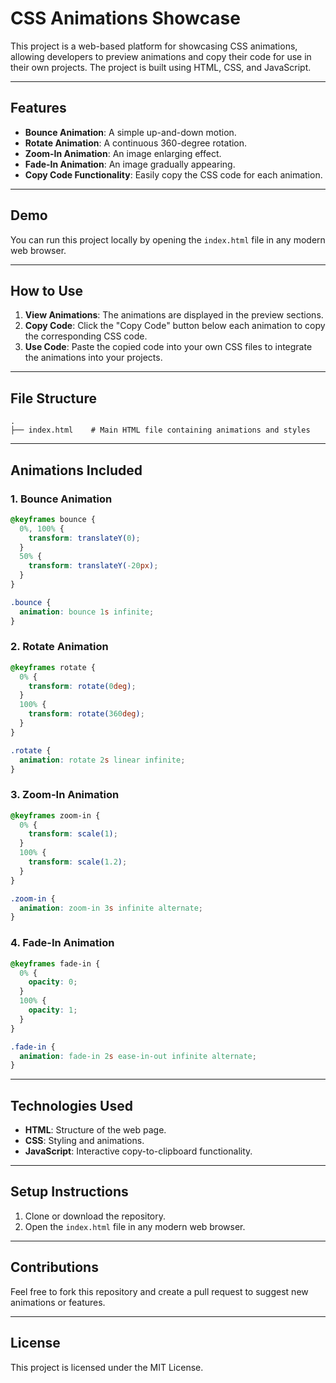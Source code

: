# CSS Animations Showcase

This project is a web-based platform for showcasing CSS animations, allowing developers to preview animations and copy their code for use in their own projects. The project is built using HTML, CSS, and JavaScript.

---

## Features

- **Bounce Animation**: A simple up-and-down motion.
- **Rotate Animation**: A continuous 360-degree rotation.
- **Zoom-In Animation**: An image enlarging effect.
- **Fade-In Animation**: An image gradually appearing.
- **Copy Code Functionality**: Easily copy the CSS code for each animation.

---

## Demo

You can run this project locally by opening the `index.html` file in any modern web browser.

---

## How to Use

1. **View Animations**: The animations are displayed in the preview sections.
2. **Copy Code**: Click the "Copy Code" button below each animation to copy the corresponding CSS code.
3. **Use Code**: Paste the copied code into your own CSS files to integrate the animations into your projects.

---

## File Structure

```plaintext
.
├── index.html    # Main HTML file containing animations and styles
```

---

## Animations Included

### 1. Bounce Animation
```css
@keyframes bounce {
  0%, 100% {
    transform: translateY(0);
  }
  50% {
    transform: translateY(-20px);
  }
}

.bounce {
  animation: bounce 1s infinite;
}
```

### 2. Rotate Animation
```css
@keyframes rotate {
  0% {
    transform: rotate(0deg);
  }
  100% {
    transform: rotate(360deg);
  }
}

.rotate {
  animation: rotate 2s linear infinite;
}
```

### 3. Zoom-In Animation
```css
@keyframes zoom-in {
  0% {
    transform: scale(1);
  }
  100% {
    transform: scale(1.2);
  }
}

.zoom-in {
  animation: zoom-in 3s infinite alternate;
}
```

### 4. Fade-In Animation
```css
@keyframes fade-in {
  0% {
    opacity: 0;
  }
  100% {
    opacity: 1;
  }
}

.fade-in {
  animation: fade-in 2s ease-in-out infinite alternate;
}
```

---

## Technologies Used

- **HTML**: Structure of the web page.
- **CSS**: Styling and animations.
- **JavaScript**: Interactive copy-to-clipboard functionality.

---

## Setup Instructions

1. Clone or download the repository.
2. Open the `index.html` file in any modern web browser.

---

## Contributions

Feel free to fork this repository and create a pull request to suggest new animations or features.

---

## License

This project is licensed under the MIT License.

